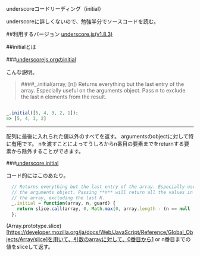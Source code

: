 underscoreコードリーディング（initial）


underscoreに詳しくないので、勉強半分でソースコードを読む。


##利用するバージョン
[underscore.js(v1.8.3)](https://github.com/jashkenas/underscore/tree/1.8.3)


##initialとは



###[underscorejs.orgのinitial](http://underscorejs.org/#initial)

こんな説明。
>####_.initial(array, [n]) 
>Returns everything but the last entry of the array. 
>Especially useful on the arguments object. 
>Pass n to exclude the last n elements from the result.



```javascript

_.initial([5, 4, 3, 2, 1]);
=> [5, 4, 3, 2]

```

------------- 
配列に最後に入れられた値以外のすべてを返す。
argumentsのobjectに対して特に有用です。
nを渡すことによってうしろからn番目の要素までをreturnする要素から除外することができます。


###[underscore.initial](https://github.com/jashkenas/underscore/blob/1.8.3/underscore.js#L462)

コード的にはこのあたり。


```javascript
  // Returns everything but the last entry of the array. Especially useful on
  // the arguments object. Passing **n** will return all the values in
  // the array, excluding the last N.
  _.initial = function(array, n, guard) {
    return slice.call(array, 0, Math.max(0, array.length - (n == null || guard ? 1 : n)));
  };

```

(Array.prototype.slice)[https://developer.mozilla.org/ja/docs/Web/JavaScript/Reference/Global_Objects/Array/slice]を用いて、引数のarrayに対して、0番目から1 or n番目までの値をsliceして返す。
